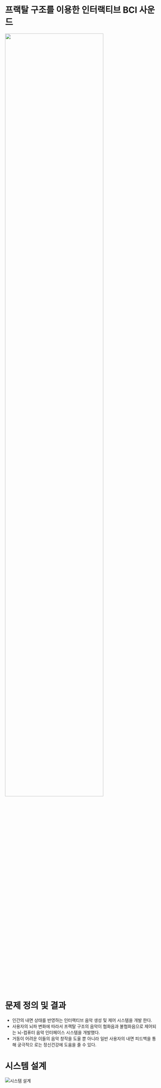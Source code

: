 # 프랙탈 구조를 이용한 인터랙티브 BCI 사운드
<image width = "80%" src ="https://user-images.githubusercontent.com/117165485/223365115-615e63e7-52c3-4a56-b4b8-b846b3e5e676.jpg"/>

# 문제 정의 및 결과
- 인간의 내면 상태를 반영하는 인터랙티브 음악 생성 및 제어 시스템을 개발 한다.
- 사용자의 뇌파 변화에 따라서 프랙탈 구조의 음악이 협화음과 불협화음으로 제어되는 뇌-컴퓨터 음악 인터페이스 시스템을 개발했다. 
- 거동이 어려운 이들의 음악 창작을 도울 뿐 아니라 일반 사용자의 내면 피드백을 통해 궁극적으 로는 정신건강에 도움을 줄 수 있다.

# 시스템 설계 
<img alt="시스템 설계" src="https://user-images.githubusercontent.com/117165485/223365933-11a90364-d439-41c1-bcb5-dd6e069fef55.png">
